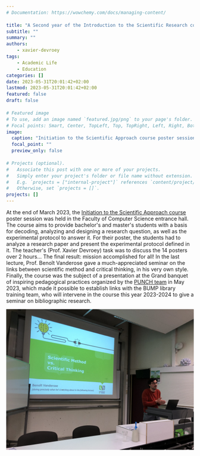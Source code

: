 ```yaml
---
# Documentation: https://wowchemy.com/docs/managing-content/

title: "A Second year of the Introduction to the Scientific Research course"
subtitle: ""
summary: ""
authors:
    - xavier-devroey
tags: 
    - Academic Life
    - Education
categories: []
date: 2023-05-31T20:01:42+02:00
lastmod: 2023-05-31T20:01:42+02:00
featured: false
draft: false

# Featured image
# To use, add an image named `featured.jpg/png` to your page's folder.
# Focal points: Smart, Center, TopLeft, Top, TopRight, Left, Right, BottomLeft, Bottom, BottomRight.
image:
  caption: "Initiation to the Scientific Approach course poster session"
  focal_point: ""
  preview_only: false

# Projects (optional).
#   Associate this post with one or more of your projects.
#   Simply enter your project's folder or file name without extension.
#   E.g. `projects = ["internal-project"]` references `content/project/deep-learning/index.md`.
#   Otherwise, set `projects = []`.
projects: []
---
```


At the end of March 2023, the [Initiation to the Scientific Approach course](https://directory.unamur.be/teaching/courses/INFOB302) poster session was held in the Faculty of Computer Science entrance hall. The course aims to provide bachelor's and master's students with a basis for decoding, analyzing and designing a research question, as well as the experimental protocol to answer it. For their poster, the students had to analyze a research paper and present the experimental protocol defined in it. The teacher's (Prof. Xavier Devroey) task was to discuss the 14 posters over 2 hours... The final result: mission accomplished for all! In the last lecture, Prof. Benoît Vanderose gave a much-appreciated seminar on the links between scientific method and critical thinking, in his very own style. Finally, the course was the subject of a presentation at the Grand banquet of inspiring pedagogical practices organized by the [PUNCH team](https://www.unamur.be/punch) in May 2023, which made it possible to establish links with the BUMP library training team, who will intervene in the course this year 2023-2024 to give a seminar on bibliographic research.

![screen reader text](ids-2.jpeg "Prof. Benoît Vanderose giving a lecture on the links between scientific method and critical thinking.")

